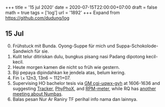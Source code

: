 +++
title = '15 jul 2020'
date = 2020-07-15T22:00:00+07:00
draft = false
math = true
tags = ['log']
url = '1892'
+++
Expand from https://github.com/dudung/log <!--more-->

## 15 Jul
0. Fr&uuml;hstuck mit Bunda. Oyong-Suppe f&uuml;r mich und Suppa-Schokolode-Sandwich f&uuml;r sie.
1. Kulit telur ditiriskan dulu, bungkus pisang nasi Padang dipotong kecil-kecil.
2. Heute morgen kamen die nicht so fr&uuml;h wie gestern.
3. Biji pepaya dipindahkan ke jendela atas, belum kering.
4. Fin `lx` 12n3, 13n6 ~ 1121+07.
5. Supervising HO bachelor tesis via [GM cgj-uqwx-gyh](https://meet.google.com/cgj-uqwx-gyh) at 1606-1636 and suggesting [Tracker](https://physlets.org/tracker/), [PhyPhoX](https://phyphox.org), and [RPM-meter](https://www.tokopedia.com/chachichu/digital-photo-tachometer-rpm-meter-murah-bagus), while RQ has [another meeting about Numbas](https://newcastleuniversity.zoom.us/meeting/register/tJ0ofu2oqj0sGdYAXwnDJ8s5f1chM9P7NFOc?timezone_id=Asia%2FJakarta).
6. Balas pesan Nur Ar Raniry TF perihal info nama dan lainnya.
